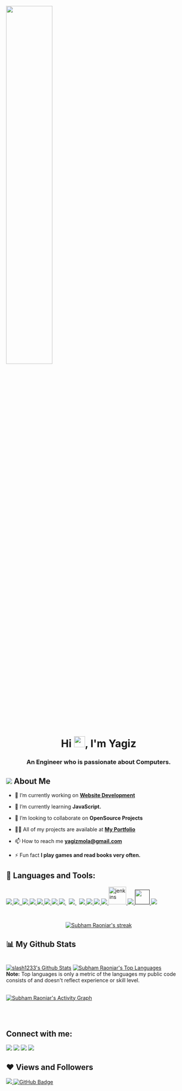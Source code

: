 <a href="#"><img width="50%" height="auto" src="https://github.com/slash1233/slash1233/blob/main/baby-yoda-cute-5k-ef.jpg" height="75px"/></a>

<h1 align="center">Hi <img src="https://raw.githubusercontent.com/MartinHeinz/MartinHeinz/master/wave.gif" width="30px">, I'm Yagiz</h1>
<h3 align="center">An Engineer who is passionate about Computers.</h3>


## <img src="https://img.icons8.com/color/48/000000/c-3po.png"/> About Me

- 🔭 I’m currently working on **[Website Development](http://yagizmolo.ezyro.com/)**

- 🌱 I’m currently learning **JavaScript.**

- 👯 I’m looking to collaborate on **OpenSource Projects**

- 👨‍💻 All of my projects are available at **[My Portfolio]()**

- 📫 How to reach me **yagizmola@gmail.com**

- ⚡ Fun fact **I play games and read books very often.**

## 🚀 Languages and Tools:

<p align="left"> 
    <a href="https://www.java.com" target="_blank"> <img src="https://img.icons8.com/color/48/000000/java-coffee-cup-logo.png"/> </a>
    <a href="https://reactjs.org/" target="_blank"> <img src="https://img.icons8.com/color/48/000000/react-native.png"/> </a>
    <a href="https://spring.io/projects/spring-boot" target="_blank"> <img src=" "/> </a> 
    <a href="https://developer.mozilla.org/en-US/docs/Web/JavaScript" target="_blank"> <img src="https://img.icons8.com/color/48/000000/javascript.png"/> </a> 
    <a href="https://www.w3.org/html/" target="_blank"> <img src="https://img.icons8.com/color/48/000000/html-5.png"/> </a> 
    <a href="https://www.w3schools.com/css/" target="_blank"> <img src="https://img.icons8.com/color/48/000000/css3.png"/> </a> 
    <a href="https://getbootstrap.com" target="_blank"> <img src="https://img.icons8.com/color/48/000000/bootstrap.png"/> </a> 
    <a href="https://www.python.org" target="_blank"> <img src="https://img.icons8.com/color/48/000000/python.png"/> </a> 
    <a style="padding-right:8px;" href="https://nodejs.org" target="_blank"> <img src="https://img.icons8.com/color/48/000000/nodejs.png"/> </a> 
    <a style="padding-right:8px;" href="https://www.mysql.com/" target="_blank"> <img src="https://img.icons8.com/fluent/50/000000/mysql-logo.png"/> </a>
    <a href="https://www.w3schools.com/CPP/default.asp" target="_blank"> <img src="https://img.icons8.com/color/48/000000/c-plus-plus-logo.png"/>
    <a href="https://unity.com//" target="_blank"> <img src="https://img.icons8.com/ios-filled/50/000000/unity.png"/> </a> 
    <a href="https://www.unrealengine.com" target="_blank"> <img src="https://img.icons8.com/ios/50/000000/unreal-engine--v1.png"/> </a>   
    <a href="https://www.w3schools.com/cs/index.php" target="_blank"> <img src="https://img.icons8.com/color/48/000000/c-sharp-logo.png"/>
    <a href="https://www.jenkins.io" target="_blank"> <img src="https://www.vectorlogo.zone/logos/jenkins/jenkins-icon.svg" alt="jenkins" width="48" height="48"/> </a> 
    <a href="https://kotlinlang.org/" target="_blank"> <img src="https://img.icons8.com/color/48/000000/kotlin.png"/>
    <a href="" target="_"> <img src="" alt="" width="40" height=""/> </a>
    <a href="https://git-scm.com/" target="_blank"> <img src="https://img.icons8.com/color/48/000000/git.png"/>
</p>

<!-- [![React Badge](https://img.shields.io/badge/-React-61DBFB?style=for-the-badge&labelColor=black&logo=react&logoColor=61DBFB)](#)  [![Javascript Badge](https://img.shields.io/badge/-Javascript-F0DB4F?style=for-the-badge&labelColor=black&logo=javascript&logoColor=F0DB4F)](#) [![Typescript Badge](https://img.shields.io/badge/-Typescript-007acc?style=for-the-badge&labelColor=black&logo=typescript&logoColor=007acc)](#) [![Nodejs Badge](https://img.shields.io/badge/-Nodejs-3C873A?style=for-the-badge&labelColor=black&logo=node.js&logoColor=3C873A)](#) [![GraphQL Badge](https://img.shields.io/badge/-GraphQl-e535ab?style=for-the-badge&labelColor=black&logo=node.js&logoColor=e535ab)](#) -->
<br/>

<p align="center">
    <a href="https://github.com/slash1233/github-readme-streak-stats">
        <img title="🔥 Get streak stats for your profile at git.io/streak-stats" alt="Subham Raoniar's streak" src="https://github-readme-streak-stats.herokuapp.com/?user=slash1233&theme=black-ice&hide_border=true&stroke=0000&background=060A0CD0"/>
    </a>
</p>

## 📊 My Github Stats

  <br/>
    <a href="https://github.com/slash1233/github-readme-stats"><img alt="slash1233's Github Stats" src="https://github-readme-stats.vercel.app/api?username=slash1233&show_icons=true&count_private=true&theme=react&hide_border=true&bg_color=0D1117" /></a>
  <a href="https://github.com/slash1233/github-readme-stats"><img alt="Subham Raoniar's Top Languages" src="https://github-readme-stats.vercel.app/api/top-langs/?username=slash1233&langs_count=8&count_private=true&layout=compact&theme=react&hide_border=true&bg_color=0D1117" /></a>
  <br/>
  <b>Note:</b> Top languages is only a metric of the languages my public code consists of and doesn't reflect experience or skill level.


<br/>
<br/>

<a href="https://github.com/slash1233/github-readme-activity-graph"><img alt="Subham Raoniar's Activity Graph" src="https://activity-graph.herokuapp.com/graph?username=slash1233&bg_color=0D1117&color=5BCDEC&line=5BCDEC&point=FFFFFF&hide_border=true" /></a>

<br/>
<br/>

## Connect with me:
<p align="left">

<a href = "https://www.linkedin.com/in/yagiz-molo-2951a7115/"><img src="https://img.icons8.com/fluent/48/000000/linkedin.png"/></a>
<a href = "https://twitter.com/yagizmolo"><img src="https://img.icons8.com/fluent/48/000000/twitter.png"/></a>
<a href = "https://www.instagram.com/yagizmolo/"><img src="https://img.icons8.com/fluent/48/000000/instagram-new.png"/></a>
<a href = "https://www.youtube.com/channel/UCXoZbuQ9copQWP3evpRQxzw"><img src="https://img.icons8.com/color/48/000000/youtube-play.png"/></a>

</p>

## ❤ Views and Followers
<a href="https://github.com/Meghna-DAS/github-profile-views-counter">
    <img src="https://komarev.com/ghpvc/?username=slash1233">
</a>
<a href="https://github.com/slash1233?tab=followers"><img src="https://img.shields.io/github/followers/slash1233?label=Followers&style=social" alt="GitHub Badge"></a>
